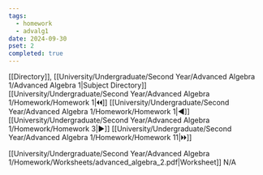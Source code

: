 ```yaml
---
tags:
  - homework
  - advalg1
date: 2024-09-30
pset: 2
completed: true
---
```

[[Directory]], [[University/Undergraduate/Second Year/Advanced Algebra 1/Advanced Algebra 1|Subject Directory]]
[[University/Undergraduate/Second Year/Advanced Algebra 1/Homework/Homework 1|🞀🞀]] [[University/Undergraduate/Second Year/Advanced Algebra 1/Homework/Homework 1|◀]] [[University/Undergraduate/Second Year/Advanced Algebra 1/Homework/Homework 3|▶]] [[University/Undergraduate/Second Year/Advanced Algebra 1/Homework/Homework 11|🞂🞂]]

[[University/Undergraduate/Second Year/Advanced Algebra 1/Homework/Worksheets/advanced_algebra_2.pdf|Worksheet]]
N/A